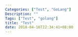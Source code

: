 ```yaml
---
Categories: ["Test", "GoLang"]
Description: ""
Tags: ["Test", "golang"]
title: "Test"
date: 2018-04-16T22:34:41+08:00
---
```


